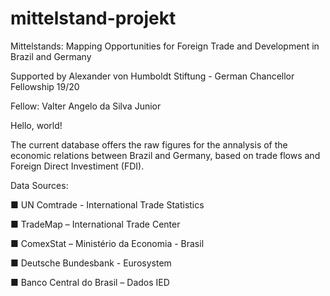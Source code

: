 # mittelstand-projekt
Mittelstands: Mapping Opportunities for Foreign Trade and Development in Brazil and Germany

Supported by Alexander von Humboldt Stiftung - German Chancellor Fellowship 19/20 

Fellow: 	Valter Angelo da Silva Junior

Hello, world!

The current database offers the raw figures for the annalysis of the economic relations between Brazil and Germany, based on trade flows and Foreign Direct Investiment (FDI).

Data Sources:

■ UN Comtrade - International Trade Statistics

■ TradeMap – International Trade Center

■ ComexStat – Ministério da Economia - Brasil

■ Deutsche Bundesbank - Eurosystem

■ Banco Central do Brasil – Dados IED
